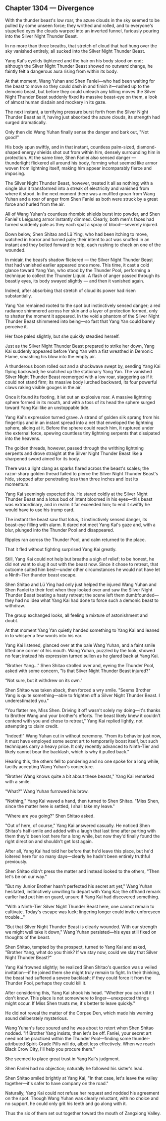 ## Chapter 1304 — Divergence

With the thunder beast's low roar, the azure clouds in the sky seemed to be pulled by some unseen force; they writhed and rolled, and to everyone's stupefied eyes the clouds warped into an inverted funnel, furiously pouring into the Silver Night Thunder Beast.

In no more than three breaths, that stretch of cloud that had hung over the sky vanished entirely, all sucked into the Silver Night Thunder Beast.

Yang Kai's eyelids tightened and the hair on his body stood on end; although the Silver Night Thunder Beast showed no outward change, he faintly felt a dangerous aura rising from within its body.

At that moment, Wang Yuhan and Shen Fanlei—who had been waiting for the beast to move so they could dash in and finish it—rushed up to the demonic beast, but before they could unleash any killing moves the Silver Night Thunder Beast suddenly fixed its massive beast-eye on them, a look of almost human disdain and mockery in its gaze.

The next instant, a terrifying pressure burst forth from the Silver Night Thunder Beast as if, having just absorbed the azure clouds, its strength had surged dramatically.

Only then did Wang Yuhan finally sense the danger and bark out, "Not good!"

His body spun swiftly, and in that instant, countless palm-sized, diamond-shaped energy shields shot out from within him, densely surrounding him in protection. At the same time, Shen Fanlei also sensed danger — thunderlight flickered all around his body, forming what seemed like armor woven from lightning itself, making him appear incomparably fierce and imposing.

The Silver Night Thunder Beast, however, treated it all as nothing; with a single blur it transformed into a streak of electricity and vanished from where it stood. In the next moment there was a muffled groan from Wang Yuhan and a roar of anger from Shen Fanlei as both were struck by a great force and hurled from the air.

All of Wang Yuhan's countless rhombic shields burst into powder, and Shen Fanlei's Leiguang armor instantly dimmed. Clearly, both men's faces had turned suddenly pale as they each spat a spray of blood—severely injured.

Down below, Shen Shitao and Lü Ying, who had been itching to move, watched in horror and turned pale; their intent to act was snuffed in an instant and they bolted forward to help, each rushing to check on one of the wounded.

In midair, the beast’s shadow flickered — the Silver Night Thunder Beast that had vanished earlier appeared once more. This time, it cast a cold glance toward Yang Yan, who stood by the Thunder Pool, performing a technique to collect the Thunder Liquid. A flash of anger passed through its beastly eyes, its body swayed slightly — and then it vanished again.

Indeed, after absorbing that stretch of cloud its power had risen substantially.

Yang Yan remained rooted to the spot but instinctively sensed danger; a red radiance shimmered across her skin and a layer of protection formed, only to shatter the moment it appeared. In the void a phantom of the Silver Night Thunder Beast shimmered into being—so fast that Yang Yan could barely perceive it.

Her face paled slightly, but she quickly steadied herself.

Just as the Silver Night Thunder Beast prepared to strike her down, Yang Kai suddenly appeared before Yang Yan with a fist wreathed in Demonic Flame, smashing his blow into the empty air.

A thunderous boom rolled out and a shockwave swept by, sending Yang Kai flying backward; he snatched up the stationary Yang Yan. The vanished Silver Night Thunder Beast reemerged with a low roar, staggering as if it could not stand firm; its massive body lurched backward, its four powerful claws raking visible gouges in the air.

Once it found its footing, it let out an explosive roar. A massive lightning sphere formed in its mouth, and with a toss of its head the sphere surged toward Yang Kai like an unstoppable tide.

Yang Kai's expression turned grave. A strand of golden silk sprang from his fingertips and in an instant spread into a net that enveloped the lightning sphere, slicing at it. Before the sphere could reach him, it ruptured under the external force, spewing countless tiny lightning serpents that dissipated into the heavens.

The golden threads, however, passed through the writhing lightning serpents and drove straight at the Silver Night Thunder Beast like a sharpened sword aimed for its body.

There was a light clang as sparks flared across the beast's scales; the razor-sharp golden thread failed to pierce the Silver Night Thunder Beast's hide, stopped after penetrating less than three inches and lost its momentum.

Yang Kai seemingly expected this. He stared coldly at the Silver Night Thunder Beast and a lotus bud of intent bloomed in his eyes—this beast was extraordinary, and in realm it far exceeded him; to end it swiftly he would have to use his trump card.

The instant the beast saw that lotus, it instinctively sensed danger, its beast-eye filling with alarm. It dared not meet Yang Kai's gaze and, with a blur, plunged into the Thunder Pool and disappeared.

Ripples ran across the Thunder Pool, and calm returned to the place.

That it fled without fighting surprised Yang Kai greatly.

Still, Yang Kai could not help but breathe a sigh of relief; to be honest, he did not want to slug it out with the beast now. Since it chose to retreat, that outcome suited him best—under other circumstances he would not have let a Ninth-Tier thunder beast escape.

Shen Shitao and Lü Ying had only just helped the injured Wang Yuhan and Shen Fanlei to their feet when they looked over and saw the Silver Night Thunder Beast beating a hasty retreat; the scene left them dumbfounded—they had no idea what Yang Kai had done to force such a demonic beast to withdraw.

The group exchanged looks, all feeling a mixture of astonishment and doubt.

At that moment Yang Yan quietly handed something to Yang Kai and leaned in to whisper a few words into his ear.

Yang Kai listened, glanced over at the pale Wang Yuhan, and a faint smile lifted one corner of his mouth. Wang Yuhan, puzzled by the look, showed no fear; instead his expression turned sullen as he glared back at Yang Kai.

"Brother Yang..." Shen Shitao strolled over and, eyeing the Thunder Pool, asked with some concern, "Is that Silver Night Thunder Beast injured?"

"Not sure, but it withdrew on its own."

Shen Shitao was taken aback, then forced a wry smile. "Seems Brother Yang is quite something—able to frighten off a Silver Night Thunder Beast. I underestimated you."

"You flatter me, Miss Shen. Driving it off wasn't solely my doing—it's thanks to Brother Wang and your brother's efforts. The beast likely knew it couldn't contend with you and chose to retreat," Yang Kai replied lightly, not attempting to claim credit.

"Indeed!" Wang Yuhan cut in without ceremony. "From its behavior just now, it must have employed some secret art to temporarily boost itself, but such techniques carry a heavy price. It only recently advanced to Ninth-Tier and likely cannot bear the backlash, which is why it pulled back."

Hearing this, the others fell to pondering and no one spoke for a long while, tacitly accepting Wang Yuhan's conjecture.

"Brother Wang knows quite a bit about these beasts," Yang Kai remarked with a smile.

"What?" Wang Yuhan furrowed his brow.

"Nothing," Yang Kai waved a hand, then turned to Shen Shitao. "Miss Shen, since the matter here is settled, I shall take my leave."

"Where are you going?" Shen Shitao asked.

"Out of here, of course," Yang Kai answered casually. He noticed Shen Shitao's half-smile and added with a laugh that last time after parting with them they'd been lost here for a long while, but now they'd finally found the right direction and shouldn't get lost again.

After all, Yang Kai had told her before that he'd leave this place, but he'd loitered here for so many days—clearly he hadn't been entirely truthful previously.

Shen Shitao didn't press the matter and instead looked to the others, "Then let's be on our way."

"But my Junior Brother hasn't perfected his secret art yet," Wang Yuhan hesitated, instinctively unwilling to depart with Yang Kai; the offhand remark earlier had put him on guard, unsure if Yang Kai had discovered something.

"With a Ninth-Tier Silver Night Thunder Beast here, one cannot remain to cultivate. Today's escape was luck; lingering longer could invite unforeseen trouble..."

"But that Silver Night Thunder Beast is clearly wounded. With our strength we might well take it down," Wang Yuhan persisted—his eyes still fixed on thoughts of the beast.

Shen Shitao, tempted by the prospect, turned to Yang Kai and asked, "Brother Yang, what do you think? If we stay now, could we slay that Silver Night Thunder Beast?"

Yang Kai frowned slightly; he realized Shen Shitao's question was a veiled invitation—if he joined them she might truly remain to fight. In their thinking, the beast had suffered a severe backlash; if they could force it from the Thunder Pool, perhaps they could kill it.

After considering this, Yang Kai shook his head. "Whether you can kill it I don't know. This place is not somewhere to linger—unexpected things might occur. If Miss Shen trusts me, it's better to leave quickly."

He did not reveal the matter of the Corpse Den, which made his warning sound deliberately mysterious.

Wang Yuhan's face soured and he was about to retort when Shen Shitao nodded. "If Brother Yang insists, then let's be off. Fanlei, your secret art need not be practiced within the Thunder Pool—finding some thunder-attributed Spirit-Grade Pills will do, albeit less effectively. When we reach Black Crow City, I'll help you procure them."

She seemed to place great trust in Yang Kai's judgment.

Shen Fanlei had no objection; naturally he followed his sister's lead.

Shen Shitao smiled brightly at Yang Kai, "In that case, let's leave the valley together—it's safer to have company on the road."

Naturally, Yang Kai could not refuse her request and nodded his agreement on the spot. Though Wang Yuhan was clearly reluctant, with no choice and no support, he could only grit his teeth and go along with it.

Thus the six of them set out together toward the mouth of Zangxiong Valley.